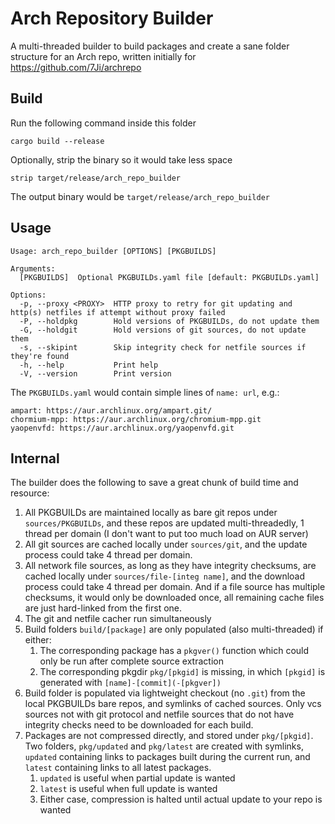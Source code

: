 # Arch Repository Builder

A multi-threaded builder to build packages and create a sane folder structure for an Arch repo, written initially for https://github.com/7Ji/archrepo

## Build
Run the following command inside this folder
```
cargo build --release
```
Optionally, strip the binary so it would take less space
```
strip target/release/arch_repo_builder
```
The output binary would be `target/release/arch_repo_builder`

## Usage
```
Usage: arch_repo_builder [OPTIONS] [PKGBUILDS]

Arguments:
  [PKGBUILDS]  Optional PKGBUILDs.yaml file [default: PKGBUILDs.yaml]

Options:
  -p, --proxy <PROXY>  HTTP proxy to retry for git updating and http(s) netfiles if attempt without proxy failed
  -P, --holdpkg        Hold versions of PKGBUILDs, do not update them
  -G, --holdgit        Hold versions of git sources, do not update them
  -s, --skipint        Skip integrity check for netfile sources if they're found
  -h, --help           Print help
  -V, --version        Print version
```
The `PKGBUILDs.yaml` would contain simple lines of `name: url`, e.g.:
```
ampart: https://aur.archlinux.org/ampart.git/
chormium-mpp: https://aur.archlinux.org/chromium-mpp.git
yaopenvfd: https://aur.archlinux.org/yaopenvfd.git
```

## Internal
The builder does the following to save a great chunk of build time and resource:
 1. All PKGBUILDs are maintained locally as bare git repos under `sources/PKGBUILDs`, and these repos are updated multi-threadedly, 1 thread per domain (I don't want to put too much load on AUR server)
 2. All git sources are cached locally under `sources/git`, and the update process could take 4 thread per domain.
 3. All network file sources, as long as they have integrity checksums, are cached locally under `sources/file-[integ name]`, and the download process could take 4 thread per domain. And if a file source has multiple checksums, it would only be downloaded once, all remaining cache files are just hard-linked from the first one.
 4. The git and netfile cacher run simultaneously
 5. Build folders `build/[package]` are only populated (also multi-threaded) if either:
    1. The corresponding package has a `pkgver()` function which could only be run after complete source extraction
    2. The corresponding pkgdir `pkg/[pkgid]` is missing, in which `[pkgid]` is generated with `[name]-[commit](-[pkgver])`
 6. Build folder is populated via lightweight checkout (no `.git`) from the local PKGBUILDs bare repos, and symlinks of cached sources. Only vcs sources not with git protocol and netfile sources that do not have integrity checks need to be downloaded for each build.
 7. Packages are not compressed directly, and stored under `pkg/[pkgid]`. Two folders, `pkg/updated` and `pkg/latest` are created with symlinks, `updated` containing links to packages built during the current run, and `latest` containing links to all latest packages.
    1. `updated` is useful when partial update is wanted
    2. `latest` is useful when full update is wanted
    3. Either case, compression is halted until actual update to your repo is wanted